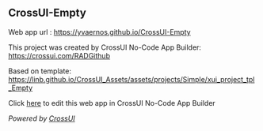 ## CrossUI-Empty
Web app url : https://yvaernos.github.io/CrossUI-Empty

This project was created by CrossUI No-Code App Builder: https://crossui.com/RADGithub

Based on template: https://linb.github.io/CrossUI_Assets/assets/projects/Simple/xui_project_tpl_Empty

Click [here](https://crossui.com/RADGithub/#!from=github&owner=yvaernos&repo=CrossUI-Empty) to edit this web app in CrossUI No-Code App Builder

<i>Powered by [CrossUI](https://crossui.com)</i>
